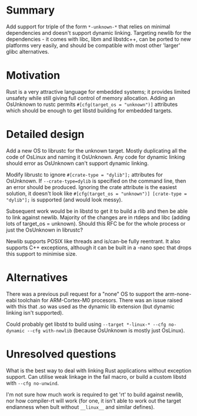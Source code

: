 # Summary

Add support for triple of the form `*-unknown-*` that relies on minimal
dependencies and doesn't support dynamic linking. Targeting newlib for the
dependencies - it comes with libc, libm and libstdc++, can be ported to new
platforms very easily, and should be compatible with most other 'larger'
glibc alternatives.

# Motivation

Rust is a very attractive language for embedded systems; it provides
limited unsafety while still giving full control of memory allocation.
Adding an OsUnknown to rustc permits `#[cfg(target_os = "unknown")]`
attributes which should be enough to get libstd building for embedded
targets.

# Detailed design

Add a new OS to librustc for the unknown target. Mostly duplicating all the
code of OsLinux and naming it OsUnknown. Any code for dynamic linking should
error as OsUnknown can't support dynamic linking.

Modify librustc to ignore `#[crate-type = "dylib"];` attributes for
OsUnknown. If `--crate-type=dylib` is specified on the command line, then an
error should be produced. Ignoring the crate attribute is the easiest
solution, it doesn't look like
`#[cfg(target_os = "unknown")] [crate-type = "dylib"];` is supported
(and would look messy).

Subsequent work would be in libstd to get it to build a rlib and then be
able to link against newlib. Majority of the changes are in rtdeps and libc
(adding lots of target_os = unknown). Should this RFC be for the whole
process or just the OsUnknown in librustc?

Newlib supports POSIX like threads and is/can-be fully reentrant. It also
supports C++ exceptions, although it can be built in a -nano spec that drops
this support to minimise size.

# Alternatives

There was a previous pull request for a "none" OS to support the
arm-none-eabi toolchain for ARM-Cortex-M0 procesors. There was an issue
raised with this that .so was used as the dynamic lib extension (but dynamic
linking isn't supported).

Could probably get libstd to build using
`--target *-linux-* --cfg no-dynamic --cfg with-newlib` (because OsUnknown
is mostly just OsLinux).

# Unresolved questions

What is the best way to deal with linking Rust applications without
exception support. Can utilise weak linkage in the fail macro, or build a
custom libstd with `--cfg no-unwind`.

I'm not sure how much work is required to get 'rt' to build against newlib,
nor how compiler-rt will work (for one, it isn't able to work out the target
endianness when bult without `__linux__` and similar defines). 

